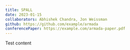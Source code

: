 ```yaml
---
title: SPALL
date: 2023-01-15
collaborators: Abhishek Chandra, Jon Weissman
github: https://github.com/example/armada
conferencePaper: https://example.com/armada-paper.pdf
---
```


Test content